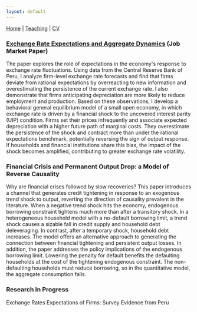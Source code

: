 ```yaml
---
layout: default
---
```


[Home](https://nadiapozdnyakova.github.io/home) | [Teaching](https://nadiapozdnyakova.github.io/teaching) | [CV](CV.pdf) 


### [Exchange Rate Expectations and Aggregate Dynamics](jmp.pdf) (Job Market Paper)

The paper explores the role of expectations in the economy's response to exchange rate fluctuations. Using data from the Central Reserve Bank of Peru, I analyze firm-level exchange rate forecasts and find that firms deviate from rational expectations by overreacting to new information and overestimating the persistence of the current exchange rate. I also demonstrate that firms anticipating depreciation are more likely to reduce employment and production. Based on these observations, I develop a behavioral general equilibrium model of a small open economy, in which exchange rate is driven by a financial shock to the uncovered interest parity (UIP) condition. Firms set their prices infrequently and associate expected depreciation with a higher future path of marginal costs. They overestimate the persistence of the shock and contract more than under the rational expectations benchmark, potentially reversing the sign of output response. If households and financial institutions share this bias, the impact of the shock becomes amplified, contributing to greater exchange rate volatility. 

### Financial Crisis and Permanent Output Drop: a Model of Reverse Causality

Why are financial crises followed by slow recoveries? This paper introduces a channel that generates credit tightening in response to an exogenous trend shock to output, reverting the direction of causality prevalent in the literature. When a negative trend shock hits the economy, endogenous borrowing constraint tightens much more than after a transitory shock. In a heterogeneous household model with a no-default borrowing limit, a trend shock causes a sizable fall in credit supply and household debt deleveraging. In contrast, after a temporary shock, household debt increases. The model offers an alternative approach to generating the connection between financial tightening and persistent output losses. In addition, the paper addresses the policy implications of the endogenous borrowing limit. Lowering the penalty for default benefits the defaulting households at the cost of the tightening endogenous constraint. The non-defaulting households must reduce borrowing, so in the quantitative model, the aggregate consumption falls.
 
### Research In Progress

Exchange Rates Expectations of Firms: Survey Evidence from Peru

